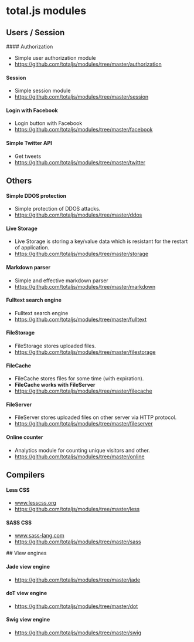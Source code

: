 # total.js modules

## Users / Session

#### Authorization

- Simple user authorization module
- https://github.com/totaljs/modules/tree/master/authorization

#### Session

- Simple session module
- https://github.com/totaljs/modules/tree/master/session

#### Login with Facebook

- Login button with Facebook
- https://github.com/totaljs/modules/tree/master/facebook

#### Simple Twitter API

- Get tweets
- https://github.com/totaljs/modules/tree/master/twitter


## Others

#### Simple DDOS protection

- Simple protection of DDOS attacks.
- https://github.com/totaljs/modules/tree/master/ddos

#### Live Storage

- Live Storage is storing a key/value data which is resistant for the restart of application.
- https://github.com/totaljs/modules/tree/master/storage

#### Markdown parser

- Simple and effective markdown parser
- https://github.com/totaljs/modules/tree/master/markdown

#### Fulltext search engine

- Fulltext search engine
- https://github.com/totaljs/modules/tree/master/fulltext

#### FileStorage

- FileStorage stores uploaded files.
- https://github.com/totaljs/modules/tree/master/filestorage

#### FileCache

- FileCache stores files for some time (with expiration).
- __FileCache works with FileServer__
- https://github.com/totaljs/modules/tree/master/filecache

#### FileServer

- FileServer stores uploaded files on other server via HTTP protocol.
- https://github.com/totaljs/modules/tree/master/fileserver

#### Online counter

- Analytics module for counting unique visitors and other.
- https://github.com/totaljs/modules/tree/master/online

## Compilers

#### Less CSS

- www.lesscss.org
- https://github.com/totaljs/modules/tree/master/less

#### SASS CSS

- www.sass-lang.com
- https://github.com/totaljs/modules/tree/master/sass

## View engines

#### Jade view engine

- https://github.com/totaljs/modules/tree/master/jade

#### doT view engine

- https://github.com/totaljs/modules/tree/master/dot

#### Swig view engine

- https://github.com/totaljs/modules/tree/master/swig

